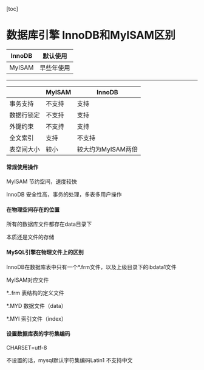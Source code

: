 [toc]

# 数据库引擎 InnoDB和MyISAM区别

| InnoDB | 默认使用   |
| ------ | ---------- |
| MyISAM | 早些年使用 |

---

|            | MyISAM | InnoDB             |
| ---------- | ------ | ------------------ |
| 事务支持   | 不支持 | 支持               |
| 数据行锁定 | 不支持 | 支持               |
| 外键约束   | 不支持 | 支持               |
| 全文索引   | 支持   | 不支持             |
| 表空间大小 | 较小   | 较大约为MyISAM两倍 |



#### 常规使用操作

MyISAM 节约空间，速度较快

InnoDB 安全性高，事务的处理，多表多用户操作

#### 在物理空间存在的位置

所有的数据库文件都存在data目录下

本质还是文件的存储

#### MySQL引擎在物理文件上的区别

InnoDB在数据库表中只有一个*.frm文件，以及上级目录下的ibdata1文件

MyISAM对应文件

*..frm 表结构的定义文件

*.MYD 数据文件（data）

*.MYI 索引文件（index）

#### 设置数据库表的字符集编码

CHARSET=utf-8

不设置的话，mysql默认字符集编码Latin1 不支持中文

